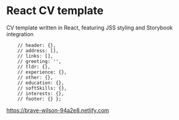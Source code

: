 # React CV template

CV template written in React, featuring JSS styling and Storybook integration

        // header: {},
        // address: [],
        // links: [],
        // greeting: '',
        // tldr: {},
        // experience: {},
        // other: {},
        // education: {},
        // softSkills: {},
        // interests: {},
        // footer: {} };

https://brave-wilson-94a2e8.netlify.com
